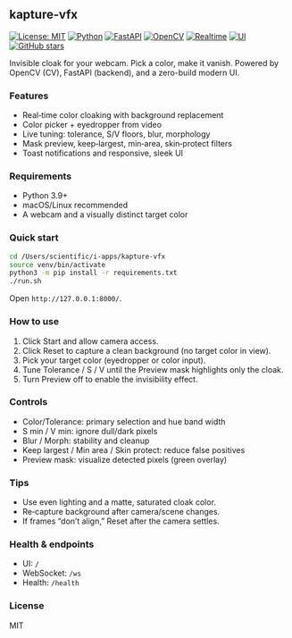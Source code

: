 ## kapture-vfx

[![License: MIT](https://img.shields.io/badge/License-MIT-blue.svg)](LICENSE)
[![Python](https://img.shields.io/badge/Python-3.9%2B-3776AB.svg?logo=python&logoColor=white)](https://www.python.org/)
[![FastAPI](https://img.shields.io/badge/FastAPI-0.x-009688.svg?logo=fastapi&logoColor=white)](https://fastapi.tiangolo.com/)
[![OpenCV](https://img.shields.io/badge/OpenCV-4.x-5C3EE8.svg?logo=opencv&logoColor=white)](https://opencv.org/)
[![Realtime](https://img.shields.io/badge/Realtime-WebSocket-1E90FF.svg)](#)
[![UI](https://img.shields.io/badge/UI-Tailwind%20CSS%20%2B%20Vue-38B2AC.svg?logo=tailwind-css&logoColor=white)](#)
[![GitHub stars](https://img.shields.io/github/stars/manuelapetsi/kapture-vfx?style=social)](https://github.com/manuelapetsi/kapture-vfx)

Invisible cloak for your webcam. Pick a color, make it vanish. Powered by OpenCV (CV), FastAPI (backend), and a zero-build modern UI.

### Features
- Real‑time color cloaking with background replacement
- Color picker + eyedropper from video
- Live tuning: tolerance, S/V floors, blur, morphology
- Mask preview, keep‑largest, min‑area, skin‑protect filters
- Toast notifications and responsive, sleek UI

### Requirements
- Python 3.9+
- macOS/Linux recommended
- A webcam and a visually distinct target color

### Quick start
```bash
cd /Users/scientific/i-apps/kapture-vfx
source venv/bin/activate
python3 -m pip install -r requirements.txt
./run.sh
```
Open `http://127.0.0.1:8000/`.

### How to use
1. Click Start and allow camera access.
2. Click Reset to capture a clean background (no target color in view).
3. Pick your target color (eyedropper or color input).
4. Tune Tolerance / S / V until the Preview mask highlights only the cloak.
5. Turn Preview off to enable the invisibility effect.

### Controls
- Color/Tolerance: primary selection and hue band width
- S min / V min: ignore dull/dark pixels
- Blur / Morph: stability and cleanup
- Keep largest / Min area / Skin protect: reduce false positives
- Preview mask: visualize detected pixels (green overlay)

### Tips
- Use even lighting and a matte, saturated cloak color.
- Re‑capture background after camera/scene changes.
- If frames “don’t align,” Reset after the camera settles.

### Health & endpoints
- UI: `/`
- WebSocket: `/ws`
- Health: `/health`

### License
MIT
